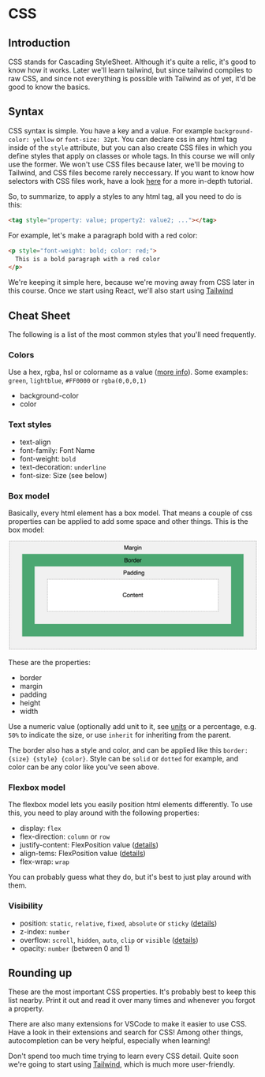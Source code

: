 # CSS

## Introduction

CSS stands for Cascading StyleSheet. Although it's quite a relic, it's good to know how it works. Later we'll learn tailwind, but since tailwind compiles to raw CSS, and since not everything is possible with Tailwind as of yet, it'd be good to know the basics.

## Syntax

CSS syntax is simple. You have a key and a value. For example `background-color: yellow` or `font-size: 32pt`.
You can declare css in any html tag inside of the `style` attribute, but you can also create CSS files in which you define styles that apply on classes or whole tags. In this course we will only use the former. We won't use CSS files because later, we'll be moving to Tailwind, and CSS files become rarely neccessary. If you want to know how selectors with CSS files work, have a look [here](https://www.w3schools.com/css/) for a more in-depth tutorial.

So, to summarize, to apply a styles to any html tag, all you need to do is this:

```html
<tag style="property: value; property2: value2; ..."></tag>
```

For example, let's make a paragraph bold with a red color:

```html
<p style="font-weight: bold; color: red;">
  This is a bold paragraph with a red color
</p>
```

We're keeping it simple here, because we're moving away from CSS later in this course. Once we start using React, we'll also start using [Tailwind](https://tailwindcss.com)

## Cheat Sheet

The following is a list of the most common styles that you'll need frequently.

### Colors

Use a hex, rgba, hsl or colorname as a value ([more info](https://www.w3schools.com/html/html_colors.asp)).
Some examples: `green`, `lightblue`, `#FF0000` or `rgba(0,0,0,1)`

- background-color
- color

### Text styles

- text-align
- font-family: Font Name
- font-weight: `bold`
- text-decoration: `underline`
- font-size: Size (see below)

### Box model

Basically, every html element has a box model. That means a couple of css properties can be applied to add some space and other things. This is the box model:

![the box model](box-model.png)

These are the properties:

- border
- margin
- padding
- height
- width

Use a numeric value (optionally add unit to it, see [units](https://developer.mozilla.org/en-US/docs/Web/CSS/length) or a percentage, e.g. `50%` to indicate the size, or use `inherit` for inheriting from the parent.

The border also has a style and color, and can be applied like this `border: {size} {style} {color}`. Style can be `solid` or `dotted` for example, and color can be any color like you've seen above.

### Flexbox model

The flexbox model lets you easily position html elements differently. To use this, you need to play around with the following properties:

- display: `flex`
- flex-direction: `column` or `row`
- justify-content: FlexPosition value ([details](https://developer.mozilla.org/en-US/docs/Web/CSS/justify-content))
- align-tems: FlexPosition value ([details](https://developer.mozilla.org/en-US/docs/Web/CSS/align-items))
- flex-wrap: `wrap`

You can probably guess what they do, but it's best to just play around with them.

### Visibility

- position: `static`, `relative`, `fixed`, `absolute` or `sticky` ([details](https://www.w3schools.com/css/css_positioning.asp))
- z-index: `number`
- overflow: `scroll`, `hidden`, `auto`, `clip` or `visible` ([details](https://www.w3schools.com/cssref/pr_pos_overflow.asp))
- opacity: `number` (between 0 and 1)

## Rounding up

These are the most important CSS properties. It's probably best to keep this list nearby. Print it out and read it over many times and whenever you forgot a property.

There are also many extensions for VSCode to make it easier to use CSS. Have a look in their extensions and search for CSS! Among other things, autocompletion can be very helpful, especially when learning!

Don't spend too much time trying to learn every CSS detail. Quite soon we're going to start using [Tailwind](https://tailwindcss.com), which is much more user-friendly.
